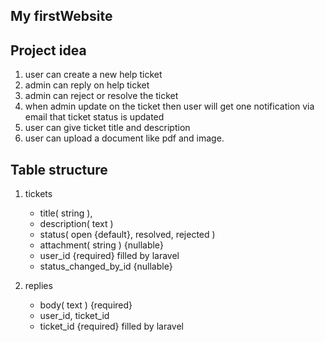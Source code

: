 ## My firstWebsite

## Project idea

1. user can create a new help ticket
2. admin can reply on help ticket
3. admin can reject or resolve the ticket
4. when admin update on the ticket then user will get one notification via email that ticket status is updated
5. user can give ticket title and description
6. user can upload a document like pdf and image.

## Table structure
1. tickets 
    - title( string ),
    - description( text )
    - status( open {default}, resolved, rejected )
    - attachment( string ) {nullable}
    - user_id {required} filled by laravel
    - status_changed_by_id {nullable}

2. replies 
    - body( text ) {required}
    - user_id, ticket_id
    - ticket_id {required} filled by laravel
